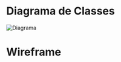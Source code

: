 # Diagrama de Classes
![Diagrama](https://user-images.githubusercontent.com/89882058/158024857-06ed43c6-9ea3-41c1-9a1e-b284be76e6d3.png)
# Wireframe
